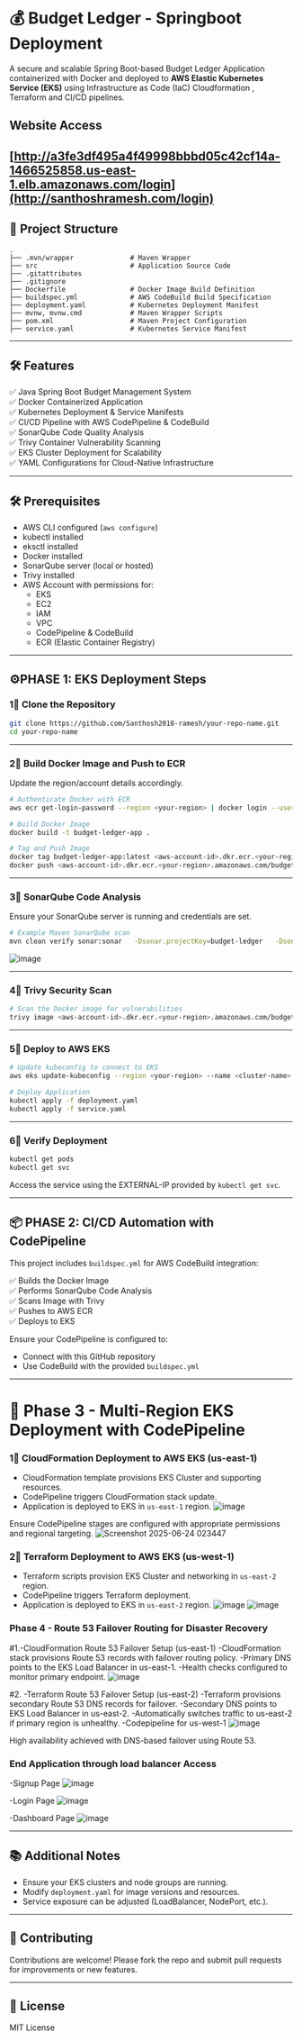 # 💰 Budget Ledger - Springboot Deployment

A secure and scalable Spring Boot-based Budget Ledger Application containerized with Docker and deployed to **AWS Elastic Kubernetes Service (EKS)** using Infrastructure as Code (IaC) Cloudformation , Terraform and CI/CD pipelines.
## Website Access
[http://a3fe3df495a4f49998bbbd05c42cf14a-1466525858.us-east-1.elb.amazonaws.com/login](http://santhoshramesh.com/login)
---

## 📁 Project Structure

```
.
├── .mvn/wrapper              # Maven Wrapper
├── src                       # Application Source Code
├── .gitattributes
├── .gitignore
├── Dockerfile                # Docker Image Build Definition
├── buildspec.yml             # AWS CodeBuild Build Specification
├── deployment.yaml           # Kubernetes Deployment Manifest
├── mvnw, mvnw.cmd            # Maven Wrapper Scripts
├── pom.xml                   # Maven Project Configuration
├── service.yaml              # Kubernetes Service Manifest
```

---

## 🛠️ Features

✅ Java Spring Boot Budget Management System  
✅ Docker Containerized Application  
✅ Kubernetes Deployment & Service Manifests  
✅ CI/CD Pipeline with AWS CodePipeline & CodeBuild  
✅ SonarQube Code Quality Analysis  
✅ Trivy Container Vulnerability Scanning  
✅ EKS Cluster Deployment for Scalability  
✅ YAML Configurations for Cloud-Native Infrastructure  

---

## 🛠️ Prerequisites

- AWS CLI configured (`aws configure`)
- kubectl installed
- eksctl installed
- Docker installed
- SonarQube server (local or hosted)
- Trivy installed
- AWS Account with permissions for:
  - EKS
  - EC2
  - IAM
  - VPC
  - CodePipeline & CodeBuild
  - ECR (Elastic Container Registry)

---

## ⚙️PHASE 1:  EKS Deployment Steps

### 1⃣ Clone the Repository

```bash
git clone https://github.com/Santhosh2010-ramesh/your-repo-name.git
cd your-repo-name
```

---

### 2⃣ Build Docker Image and Push to ECR

Update the region/account details accordingly.

```bash
# Authenticate Docker with ECR
aws ecr get-login-password --region <your-region> | docker login --username AWS --password-stdin <aws-account-id>.dkr.ecr.<your-region>.amazonaws.com

# Build Docker Image
docker build -t budget-ledger-app .

# Tag and Push Image
docker tag budget-ledger-app:latest <aws-account-id>.dkr.ecr.<your-region>.amazonaws.com/budget-ledger-app:latest
docker push <aws-account-id>.dkr.ecr.<your-region>.amazonaws.com/budget-ledger-app:latest
```

---

### 3⃣ SonarQube Code Analysis

Ensure your SonarQube server is running and credentials are set.

```bash
# Example Maven SonarQube scan
mvn clean verify sonar:sonar   -Dsonar.projectKey=budget-ledger   -Dsonar.host.url=http://<sonarqube-url>   -Dsonar.login=<sonarqube-token>
```
![image](https://github.com/user-attachments/assets/5acf625a-780a-443b-8321-9b0b1969344c)

---

### 4⃣ Trivy Security Scan

```bash
# Scan the Docker image for vulnerabilities
trivy image <aws-account-id>.dkr.ecr.<your-region>.amazonaws.com/budget-ledger-app:latest
```

---

### 5⃣ Deploy to AWS EKS

```bash
# Update kubeconfig to connect to EKS
aws eks update-kubeconfig --region <your-region> --name <cluster-name>

# Deploy Application
kubectl apply -f deployment.yaml
kubectl apply -f service.yaml
```

---

### 6⃣ Verify Deployment

```bash
kubectl get pods
kubectl get svc
```

Access the service using the EXTERNAL-IP provided by `kubectl get svc`.

---

## 📦 PHASE 2: CI/CD Automation with CodePipeline

This project includes `buildspec.yml` for AWS CodeBuild integration:

✅ Builds the Docker Image  
✅ Performs SonarQube Code Analysis  
✅ Scans Image with Trivy  
✅ Pushes to AWS ECR  
✅ Deploys to EKS  

Ensure your CodePipeline is configured to:

- Connect with this GitHub repository  
- Use CodeBuild with the provided `buildspec.yml`  

---

# 🔄 Phase 3 - Multi-Region EKS Deployment with CodePipeline

### 1⃣ CloudFormation Deployment to AWS EKS (us-east-1)

- CloudFormation template provisions EKS Cluster and supporting resources.
- CodePipeline triggers CloudFormation stack update.
- Application is deployed to EKS in `us-east-1` region.
![image](https://github.com/user-attachments/assets/cc4a67cb-f1d2-4777-8e29-02be34491958)

Ensure CodePipeline stages are configured with appropriate permissions and regional targeting.
![Screenshot 2025-06-24 023447](https://github.com/user-attachments/assets/5c3c8d20-f32c-43d0-bab7-73afbd9f3129)

### 2⃣ Terraform Deployment to AWS EKS (us-west-1)

- Terraform scripts provision EKS Cluster and networking in `us-east-2` region.
- CodePipeline triggers Terraform deployment.
- Application is deployed to EKS in `us-east-2` region.
![image](https://github.com/user-attachments/assets/72cb5bda-6acb-416f-85a0-ad1668d30324)
![image](https://github.com/user-attachments/assets/52accade-1f14-4811-b3fb-183e60fc82cb)

### Phase 4 - Route 53 Failover Routing for Disaster Recovery
#1.-CloudFormation Route 53 Failover Setup (us-east-1)
-CloudFormation stack provisions Route 53 records with failover routing policy.
-Primary DNS points to the EKS Load Balancer in us-east-1.
-Health checks configured to monitor primary endpoint.
![image](https://github.com/user-attachments/assets/fe090475-13d0-4dd2-905a-a8f56d52bc0e)



#2. -Terraform Route 53 Failover Setup (us-east-2)
-Terraform provisions secondary Route 53 DNS records for failover.
-Secondary DNS points to EKS Load Balancer in us-east-2.
-Automatically switches traffic to us-east-2 if primary region is unhealthy.
-Codepipeline for us-west-1
![image](https://github.com/user-attachments/assets/8c40d1f1-e69b-453b-8f30-9a9b6f07f804)




High availability achieved with DNS-based failover using Route 53.


### End Application through load balancer Access
-Signup Page
![image](https://github.com/user-attachments/assets/a8cdd196-35c8-46cd-9f6b-e2b96b18acad)

-Login Page
![image](https://github.com/user-attachments/assets/042b146e-3b4d-4e6f-ae89-4bb10fa07192)

-Dashboard Page
![image](https://github.com/user-attachments/assets/2dc24ea0-4c09-47b9-852d-2ead354ceb81)


---

## 📚 Additional Notes

- Ensure your EKS clusters and node groups are running.
- Modify `deployment.yaml` for image versions and resources.
- Service exposure can be adjusted (LoadBalancer, NodePort, etc.).

---

## 🤝 Contributing

Contributions are welcome! Please fork the repo and submit pull requests for improvements or new features.

---

## 📄 License

MIT License
